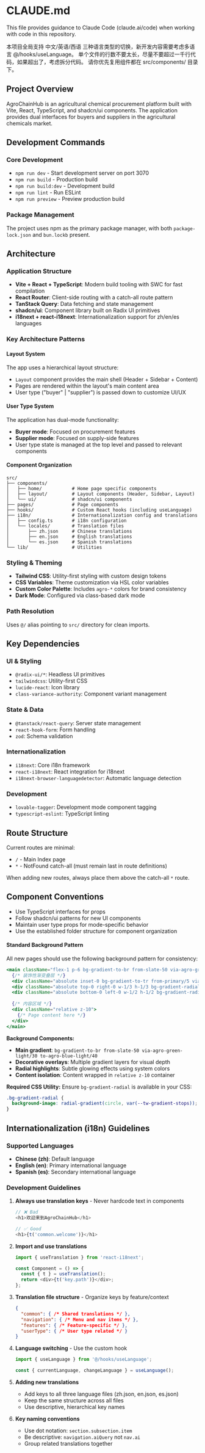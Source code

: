 # CLAUDE.md

This file provides guidance to Claude Code (claude.ai/code) when working with code in this repository.

本项目全局支持 中文/英语/西语 三种语言类型的切换，新开发内容需要考虑多语言 @/hooks/useLanguage。
单个文件的行数不要太长，尽量不要超过一千行代码，如果超出了，考虑拆分代码。
请你优先复用组件都在 src/components/ 目录下。

## Project Overview

AgroChainHub is an agricultural chemical procurement platform built with Vite, React, TypeScript, and shadcn/ui components. The application provides dual interfaces for buyers and suppliers in the agricultural chemicals market.

## Development Commands

### Core Development
- `npm run dev` - Start development server on port 3070
- `npm run build` - Production build
- `npm run build:dev` - Development build
- `npm run lint` - Run ESLint
- `npm run preview` - Preview production build

### Package Management
The project uses npm as the primary package manager, with both `package-lock.json` and `bun.lockb` present.

## Architecture

### Application Structure
- **Vite + React + TypeScript**: Modern build tooling with SWC for fast compilation
- **React Router**: Client-side routing with a catch-all route pattern
- **TanStack Query**: Data fetching and state management
- **shadcn/ui**: Component library built on Radix UI primitives
- **i18next + react-i18next**: Internationalization support for zh/en/es languages

### Key Architecture Patterns

#### Layout System
The app uses a hierarchical layout structure:
- `Layout` component provides the main shell (Header + Sidebar + Content)
- Pages are rendered within the layout's main content area
- User type ("buyer" | "supplier") is passed down to customize UI/UX

#### User Type System
The application has dual-mode functionality:
- **Buyer mode**: Focused on procurement features
- **Supplier mode**: Focused on supply-side features
- User type state is managed at the top level and passed to relevant components

#### Component Organization
```
src/
├── components/
│   ├── home/           # Home page specific components
│   ├── layout/         # Layout components (Header, Sidebar, Layout)
│   └── ui/             # shadcn/ui components
├── pages/              # Page components
├── hooks/              # Custom React hooks (including useLanguage)
├── i18n/               # Internationalization config and translations
│   ├── config.ts       # i18n configuration
│   └── locales/        # Translation files
│       ├── zh.json     # Chinese translations
│       ├── en.json     # English translations
│       └── es.json     # Spanish translations
└── lib/                # Utilities
```

### Styling & Theming
- **Tailwind CSS**: Utility-first styling with custom design tokens
- **CSS Variables**: Theme customization via HSL color variables
- **Custom Color Palette**: Includes `agro-*` colors for brand consistency
- **Dark Mode**: Configured via class-based dark mode

### Path Resolution
Uses `@/` alias pointing to `src/` directory for clean imports.

## Key Dependencies

### UI & Styling
- `@radix-ui/*`: Headless UI primitives
- `tailwindcss`: Utility-first CSS
- `lucide-react`: Icon library
- `class-variance-authority`: Component variant management

### State & Data
- `@tanstack/react-query`: Server state management
- `react-hook-form`: Form handling
- `zod`: Schema validation

### Internationalization
- `i18next`: Core i18n framework
- `react-i18next`: React integration for i18next
- `i18next-browser-languagedetector`: Automatic language detection

### Development
- `lovable-tagger`: Development mode component tagging
- `typescript-eslint`: TypeScript linting

## Route Structure

Current routes are minimal:
- `/` - Main Index page
- `*` - NotFound catch-all (must remain last in route definitions)

When adding new routes, always place them above the catch-all `*` route.

## Component Conventions

- Use TypeScript interfaces for props
- Follow shadcn/ui patterns for new UI components
- Maintain user type props for mode-specific behavior
- Use the established folder structure for component organization

#### Standard Background Pattern
All new pages should use the following background pattern for consistency:

```jsx
<main className="flex-1 p-6 bg-gradient-to-br from-slate-50 via-agro-green-light/30 to-agro-blue-light/40 relative overflow-hidden">
  {/* 装饰性渐变叠层 */}
  <div className="absolute inset-0 bg-gradient-to-tr from-primary/5 via-transparent to-agro-blue/8 pointer-events-none" />
  <div className="absolute top-0 right-0 w-1/3 h-1/3 bg-gradient-radial from-primary/10 via-primary/5 to-transparent rounded-full blur-3xl pointer-events-none" />
  <div className="absolute bottom-0 left-0 w-1/2 h-1/2 bg-gradient-radial from-agro-blue/8 via-agro-blue/4 to-transparent rounded-full blur-3xl pointer-events-none" />
  
  {/* 内容区域 */}
  <div className="relative z-10">
    {/* Page content here */}
  </div>
</main>
```

**Background Components:**
- **Main gradient**: `bg-gradient-to-br from-slate-50 via-agro-green-light/30 to-agro-blue-light/40`
- **Decorative overlays**: Multiple gradient layers for visual depth
- **Radial highlights**: Subtle glowing effects using system colors
- **Content isolation**: Content wrapped in `relative z-10` container

**Required CSS Utility:**
Ensure `bg-gradient-radial` is available in your CSS:
```css
.bg-gradient-radial {
  background-image: radial-gradient(circle, var(--tw-gradient-stops));
}
```

## Internationalization (i18n) Guidelines

### Supported Languages
- **Chinese (zh)**: Default language
- **English (en)**: Primary international language
- **Spanish (es)**: Secondary international language

### Development Guidelines

1. **Always use translation keys** - Never hardcode text in components
   ```typescript
   // ❌ Bad
   <h1>欢迎来到AgroChainHub</h1>
   
   // ✅ Good
   <h1>{t('common.welcome')}</h1>
   ```

2. **Import and use translations**
   ```typescript
   import { useTranslation } from 'react-i18next';
   
   const Component = () => {
     const { t } = useTranslation();
     return <div>{t('key.path')}</div>;
   };
   ```

3. **Translation file structure** - Organize keys by feature/context
   ```json
   {
     "common": { /* Shared translations */ },
     "navigation": { /* Menu and nav items */ },
     "features": { /* Feature-specific */ },
     "userType": { /* User type related */ }
   }
   ```

4. **Language switching** - Use the custom hook
   ```typescript
   import { useLanguage } from '@/hooks/useLanguage';
   
   const { currentLanguage, changeLanguage } = useLanguage();
   ```

5. **Adding new translations**
   - Add keys to all three language files (zh.json, en.json, es.json)
   - Keep the same structure across all files
   - Use descriptive, hierarchical key names

6. **Key naming conventions**
   - Use dot notation: `section.subsection.item`
   - Be descriptive: `navigation.aiQuery` not `nav.ai`
   - Group related translations together
